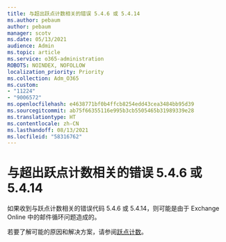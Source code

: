 ```yaml
---
title: 与超出跃点计数相关的错误 5.4.6 或 5.4.14
ms.author: pebaum
author: pebaum
manager: scotv
ms.date: 05/13/2021
audience: Admin
ms.topic: article
ms.service: o365-administration
ROBOTS: NOINDEX, NOFOLLOW
localization_priority: Priority
ms.collection: Adm_O365
ms.custom:
- "11224"
- "9006572"
ms.openlocfilehash: e4638771bf0b4ffcb8254edd43cea3484bb95d39
ms.sourcegitcommit: ab75f66355116e995b3cb5505465b31989339e28
ms.translationtype: HT
ms.contentlocale: zh-CN
ms.lasthandoff: 08/13/2021
ms.locfileid: "58316762"
---
```

# <a name="error-546-or-5414-related-to-hop-count-exceeded"></a>与超出跃点计数相关的错误 5.4.6 或 5.4.14

如果收到与跃点计数相关的错误代码 5.4.6 或 5.4.14，则可能是由于 Exchange Online 中的邮件循环问题造成的。

若要了解可能的原因和解决方案，请参阅[跃点计数](https://docs.microsoft.com/exchange/mail-flow-best-practices/non-delivery-reports-in-exchange-online/fix-error-code-5-4-6-through-5-4-20-in-exchange-online)。